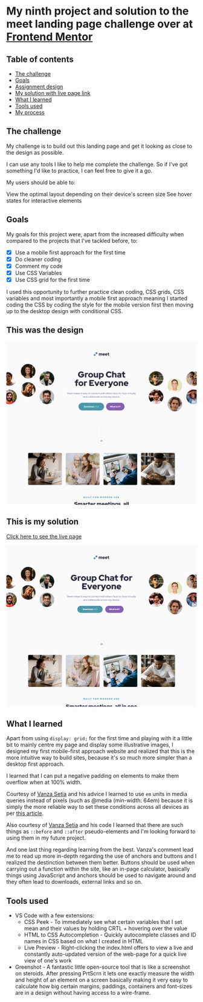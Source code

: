 # My ninth project and solution to the meet landing page challenge over at [Frontend Mentor](https://www.frontendmentor.io/challenges)

## Table of contents
- [The challenge](#the-challenge)
- [Goals](#goals)
- [Assignment design](#design)
- [My solution with live page link](#solution)
- [What I learned](#what-i-learned)
- [Tools used](#tools-used)
- [My process](#my-process)


## The challenge

My challenge is to build out this landing page and get it looking as close to the design as possible.

I can use any tools I like to help me complete the challenge. So if I've got something I'd like to practice, I can feel free to give it a go.

My users should be able to:

View the optimal layout depending on their device's screen size
See hover states for interactive elements

## <a name="#goals"></a>Goals

My goals for this project were, apart from the increased difficulty when compared to the projects that I've tackled before, to:

- [x] Use a mobile first approach for the first time
- [x] Do cleaner coding
- [x] Comment my code
- [x] Use CSS Variables
- [x] Use CSS grid for the first time

I used this opportunity to further practice clean coding, CSS grids, CSS variables and most importantly a mobile first approach meaning I started coding the CSS by coding the style for the mobile version first then moving up to the desktop design with conditional CSS.

## <a name="#design"></a>This was the design

![](./assets/desktop-design.png)

## <a id="#solution"></a>This is my solution

[Click here to see the live page](https://arthurpog.github.io/meet-landing-page/)

![](./assets/my-solution.png)

## <a name="#what-i-learned"></a>What I learned

Apart from using `display: grid;` for the first time and playing with it a little bit to mainly centre my page and display some illustrative images, I designed my first mobile-first approach website and realized that this is the more intuitive way to build sites, because it's so much more simpler than a desktop first approach.

I learned that I can put a negative padding on elements to make them overflow when at 100% width.

Courtesy of [Vanza Setia](https://github.com/vanzasetia) and his advice I learned to use `em` units in media queries instead of pixels (such as @media (min-width: 64em) because it is simply the more reliable way to set these conditions across all devices as per [this article](https://zellwk.com/blog/media-query-units/).

Also courtesy of [Vanza Setia](https://github.com/vanzasetia) and his code I learned that there are such things as `::before` and `::after` pseudo-elements and I'm looking forward to using them in my future project.

And one last thing regarding learning from the best. Vanza's comment lead me to read up more in-depth regarding the use of anchors and buttons and I realized the destinction between them better. Buttons should be used when carrying out a function within the site, like an in-page calculator, basically things using JavaScript and anchors should be used to navigate around and they often lead to downloads, external links and so on.

## Tools used

- VS Code with a few extensions:
  - CSS Peek - To immediately see what certain variables that I set mean and their values by holding CRTL + hovering over the value
  - HTML to CSS Autocompletion - Quickly autocomplete classes and ID names in CSS based on what I created in HTML
  - Live Preview - Right-clicking the index.html offers to view a live and constantly auto-updated version of the web-page for a quick live view of one's work
- Greenshot - A fantastic little open-source tool that is like a screenshot on steroids. After pressing PrtScrn it lets one exactly measure the width and height of an element on a screen basically making it very easy to calculate how big certain margins, paddings, containers and font-sizes are in a design without having access to a wire-frame.

